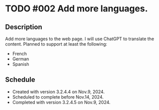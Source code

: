 # TODO #002 Add more languages.

## Description

Add more languages to the web page. I will use ChatGPT to translate the content. Planned to support at least the following:

- French
- German
- Spanish

## Schedule

- Created with version 3.2.4.4 on Nov.9, 2024.
- Scheduled to complete before Nov.14, 2024.
- Completed with version 3.2.4.5 on Nov.9, 2024.